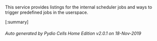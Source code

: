 






This service provides listings for the internal scheduler jobs and ways to trigger predefined jobs in the userspace.

[:summary]

###### Auto generated by Pydio Cells Home Edition v2.0.1 on 18-Nov-2019
